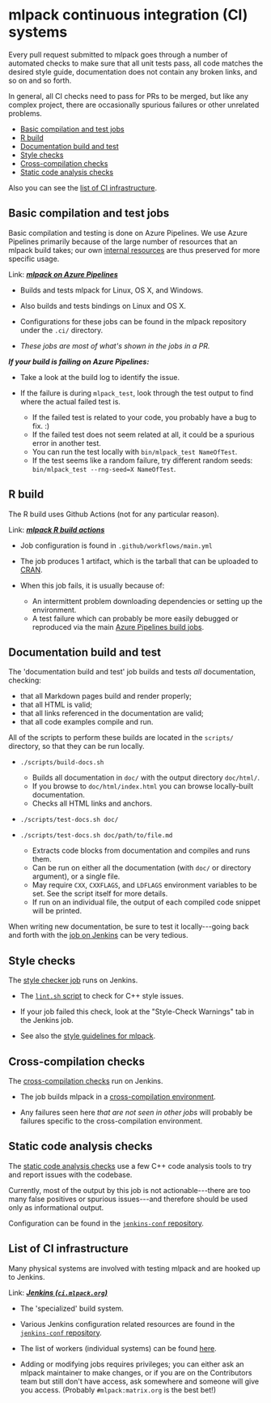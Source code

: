 # mlpack continuous integration (CI) systems

Every pull request submitted to mlpack goes through a number of automated checks
to make sure that all unit tests pass, all code matches the desired style guide,
documentation does not contain any broken links, and so on and so forth.

In general, all CI checks need to pass for PRs to be merged, but like any
complex project, there are occasionally spurious failures or other unrelated
problems.

 * [Basic compilation and test jobs](#basic-compilation-and-test-jobs)
 * [R build](#r-build)
 * [Documentation build and test](#documentation-build-and-test)
 * [Style checks](#style-checks)
 * [Cross-compilation checks](#cross-compilation-checks)
 * [Static code analysis checks](#static-code-analysis-checks)

Also you can see the [list of CI infrastructure](#list-of-ci-infrastructure).

## Basic compilation and test jobs

Basic compilation and testing is done on Azure Pipelines.
We use Azure Pipelines primarily because of the large number of resources that
an mlpack build takes; our own [internal resources](#list-of-ci-infrastructure)
are thus preserved for more specific usage.

Link: [***mlpack on Azure Pipelines***](https://dev.azure.com/mlpack/mlpack/_build/)

 * Builds and tests mlpack for Linux, OS X, and Windows.

 * Also builds and tests bindings on Linux and OS X.

 * Configurations for these jobs can be found in the mlpack repository under the
   `.ci/` directory.

 * *These jobs are most of what's shown in the jobs in a PR.*

***If your build is failing on Azure Pipelines:***

 * Take a look at the build log to identify the issue.

 * If the failure is during `mlpack_test`, look through the test output to find
   where the actual failed test is.
   - If the failed test is related to your code, you probably have a bug to fix.
     :)
   - If the failed test does not seem related at all, it could be a spurious
     error in another test.
   - You can run the test locally with `bin/mlpack_test NameOfTest`.
   - If the test seems like a random failure, try different random seeds:
     `bin/mlpack_test --rng-seed=X NameOfTest`.

## R build

The R build uses Github Actions (not for any particular reason).

Link: [***mlpack R build actions***](https://github.com/mlpack/mlpack/actions/workflows/main.yml)

 * Job configuration is found in `.github/workflows/main.yml`

 * The job produces 1 artifact, which is the tarball that can be uploaded to
   [CRAN](https://cran.r-project.org/).

 * When this job fails, it is usually because of:
   - An intermittent problem downloading dependencies or setting up the
     environment.
   - A test failure which can probably be more easily debugged or reproduced via
     the main [Azure Pipelines build jobs](#basic-compilation-and-test-jobs).

## Documentation build and test

The 'documentation build and test' job builds and tests *all* documentation,
checking:

 * that all Markdown pages build and render properly;
 * that all HTML is valid;
 * that all links referenced in the documentation are valid;
 * that all code examples compile and run.

All of the scripts to perform these builds are located in the `scripts/`
directory, so that they can be run locally.

 * `./scripts/build-docs.sh`
   - Builds all documentation in `doc/` with the output directory `doc/html/`.
   - If you browse to `doc/html/index.html` you can browse locally-built
     documentation.
   - Checks all HTML links and anchors.

 * `./scripts/test-docs.sh doc/`
 * `./scripts/test-docs.sh doc/path/to/file.md`
   - Extracts code blocks from documentation and compiles and runs them.
   - Can be run on either all the documentation (with `doc/` or directory
     argument), or a single file.
   - May require `CXX`, `CXXFLAGS`, and `LDFLAGS` environment variables to be
     set.  See the script itself for more details.
   - If run on an individual file, the output of each compiled code snippet will
     be printed.

When writing new documentation, be sure to test it locally---going back and
forth with the
[job on Jenkins](http://ci.mlpack.org/job/pull-request%20documentation%20build%20and%20test/)
can be very tedious.

## Style checks

The [style checker job](http://ci.mlpack.org/job/pull-requests%20mlpack%20style%20checks/) runs on Jenkins.

 * The [`lint.sh` script](https://github.com/mlpack/jenkins-conf/blob/master/linter/lint.sh) to check for C++ style issues.

 * If your job failed this check, look at the "Style-Check Warnings" tab in the
   Jenkins job.

 * See also the
   [style guidelines for mlpack](https://github.com/mlpack/mlpack/wiki/DesignGuidelines).

## Cross-compilation checks

The [cross-compilation checks](http://ci.mlpack.org/job/CrossCompile-mlpack-for-embedded-aarch64/)
run on Jenkins.

 * The job builds mlpack in a
   [cross-compilation environment](../embedded/supported_boards.md).

 * Any failures seen here *that are not seen in other jobs* will probably be
   failures specific to the cross-compilation environment.

## Static code analysis checks

The [static code analysis checks](http://ci.mlpack.org/job/pull-requests-mlpack-static-code-analysis/)
use a few C++ code analysis tools to try and report issues with the codebase.

Currently, most of the output by this job is not actionable---there are too many
false positives or spurious issues---and therefore should be used only as
informational output.

Configuration can be found in the
[`jenkins-conf` repository](https://github.com/mlpack/jenkins-conf).

## List of CI infrastructure

Many physical systems are involved with testing mlpack and are hooked up to
Jenkins.

Link: [***Jenkins (`ci.mlpack.org`)***](http://ci.mlpack.org)

 * The 'specialized' build system.

 * Various Jenkins configuration related resources are found in the
   [`jenkins-conf` repository](https://github.com/mlpack/jenkins-conf/).

 * The list of workers (individual systems) can be found
   [here](http://ci.mlpack.org/computer/).

 * Adding or modifying jobs requires privileges; you can either ask an mlpack
   maintainer to make changes, or if you are on the Contributors team but still
   don't have access, ask somewhere and someone will give you access.  (Probably
   `#mlpack:matrix.org` is the best bet!)
